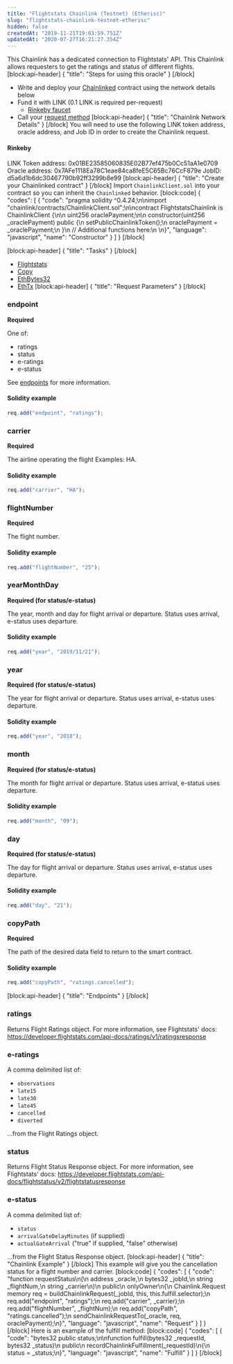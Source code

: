 ```yaml
---
title: "Flightstats Chainlink (Testnet) (Etherisc)"
slug: "flightstats-chainlink-testnet-etherisc"
hidden: false
createdAt: "2019-11-21T19:03:59.751Z"
updatedAt: "2020-07-27T16:21:27.354Z"
---
```

This Chainlink has a dedicated connection to Flightstats' API. This Chainlink allows requesters to get the ratings and status of different flights.
[block:api-header]
{
  "title": "Steps for using this oracle"
}
[/block]
- Write and deploy your [Chainlinked](doc:create-a-chainlinked-project)  contract using the network details below
- Fund it with LINK (0.1 LINK is required per-request)
  - <a href="https://rinkeby.chain.link/" target="_blank">Rinkeby faucet</a>
- Call your [request method](#section-chainlink-example) 
[block:api-header]
{
  "title": "Chainlink Network Details"
}
[/block]
You will need to use the following LINK token address, oracle address, and Job ID in order to create the Chainlink request.

#### Rinkeby
LINK Token address: 0x01BE23585060835E02B77ef475b0Cc51aA1e0709
Oracle address: 0x7AFe1118Ea78C1eae84ca8feE5C65Bc76CcF879e
JobID: d5a6d1b6dc30467790b92ff3299b8e99
[block:api-header]
{
  "title": "Create your Chainlinked contract"
}
[/block]
Import `ChainlinkClient.sol` into your contract so you can inherit the `Chainlinked` behavior.
[block:code]
{
  "codes": [
    {
      "code": "pragma solidity ^0.4.24;\n\nimport \"chainlink/contracts/ChainlinkClient.sol\";\n\ncontract FlightstatsChainlink is ChainlinkClient {\n\n  uint256 oraclePayment;\n\n  constructor(uint256 _oraclePayment) public {\n    setPublicChainlinkToken();\n    oraclePayment = _oraclePayment;\n  }\n  // Additional functions here:\n  \n}",
      "language": "javascript",
      "name": "Constructor"
    }
  ]
}
[/block]

[block:api-header]
{
  "title": "Tasks"
}
[/block]
- [Flightstats](doc:external-adapters)
- [Copy](doc:adapters#section-copy)
- [EthBytes32](doc:adapters#section-ethbytes32)
- [EthTx](doc:adapters#section-ethtx)
[block:api-header]
{
  "title": "Request Parameters"
}
[/block]
### endpoint

**Required**

One of:

* ratings
* status
* e-ratings
* e-status

See [endpoints](#section-endpoints) for more information.

#### Solidity example

```javascript
req.add("endpoint", "ratings");
```

### carrier

**Required**

The airline operating the flight
Examples: HA.

#### Solidity example

```javascript
req.add("carrier", "HA");
```

### flightNumber

**Required**

The flight number.

#### Solidity example

```javascript
req.add("flightNumber", "25");
```

### yearMonthDay

**Required (for status/e-status)**

The year, month and day for flight arrival or departure.
Status uses arrival, e-status uses departure.

#### Solidity example

```javascript
req.add("year", "2019/11/21");
```

### year

**Required (for status/e-status)**

The year for flight arrival or departure.
Status uses arrival, e-status uses departure.

#### Solidity example

```javascript
req.add("year", "2018");
```

### month

**Required (for status/e-status)**

The month for flight arrival or departure.
Status uses arrival, e-status uses departure.

#### Solidity example

```javascript
req.add("month", "09");
```

### day

**Required (for status/e-status)**

The day for flight arrival or departure.
Status uses arrival, e-status uses departure.

#### Solidity example

```javascript
req.add("day", "21");
```

### copyPath

**Required**

The path of the desired data field to return to the smart contract.

#### Solidity example

```javascript
req.add("copyPath", "ratings.cancelled");
```
[block:api-header]
{
  "title": "Endpoints"
}
[/block]
### ratings

Returns Flight Ratings object. For more information, see Flightstats' docs: https://developer.flightstats.com/api-docs/ratings/v1/ratingsresponse

### e-ratings

A comma delimited list of:

* `observations`
* `late15`
* `late30`
* `late45`
* `cancelled`
* `diverted`

...from the Flight Ratings object.

### status

Returns Flight Status Response object. For more information, see Flightstats' docs: https://developer.flightstats.com/api-docs/flightstatus/v2/flightstatusresponse

### e-status

A comma delimited list of:

* `status`
* `arrivalGateDelayMinutes` (if supplied)
* `actualGateArrival` ("true" if supplied, "false" otherwise)

...from the Flight Status Response object.
[block:api-header]
{
  "title": "Chainlink Example"
}
[/block]
This example will give you the cancellation status for a flight number and carrier.
[block:code]
{
  "codes": [
    {
      "code": "function requestStatus\n(\n  address _oracle,\n  bytes32 _jobId,\n  string _flightNum,\n  string _carrier\n)\n  public\n  onlyOwner\n{\n  Chainlink.Request memory req = buildChainlinkRequest(_jobId, this, this.fulfill.selector);\n  req.add(\"endpoint\", \"ratings\");\n  req.add(\"carrier\", _carrier);\n  req.add(\"flightNumber\", _flightNum);\n  req.add(\"copyPath\", \"ratings.cancelled\");\n  sendChainlinkRequestTo(_oracle, req, oraclePayment);\n}",
      "language": "javascript",
      "name": "Request"
    }
  ]
}
[/block]
Here is an example of the fulfill method:
[block:code]
{
  "codes": [
    {
      "code": "bytes32 public status;\n\nfunction fulfill(bytes32 _requestId, bytes32 _status)\n  public\n  recordChainlinkFulfillment(_requestId)\n{\n  status = _status;\n}",
      "language": "javascript",
      "name": "Fulfill"
    }
  ]
}
[/block]